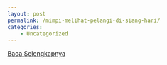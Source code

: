 ```yaml
---
layout: post
permalink: /mimpi-melihat-pelangi-di-siang-hari/
categories:
    - Uncategorized
---
```


[Baca Selengkapnya](/05)